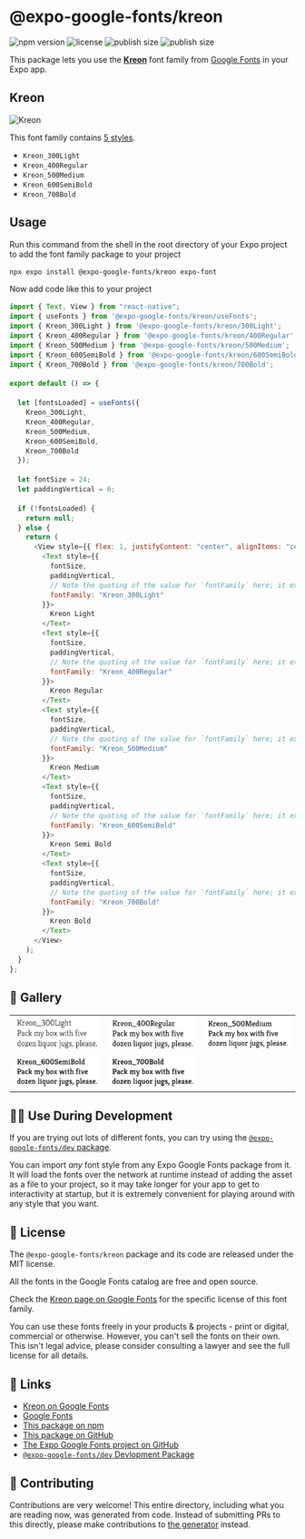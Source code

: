 # @expo-google-fonts/kreon

![npm version](https://flat.badgen.net/npm/v/@expo-google-fonts/kreon)
![license](https://flat.badgen.net/github/license/expo/google-fonts)
![publish size](https://flat.badgen.net/packagephobia/install/@expo-google-fonts/kreon)
![publish size](https://flat.badgen.net/packagephobia/publish/@expo-google-fonts/kreon)

This package lets you use the [**Kreon**](https://fonts.google.com/specimen/Kreon) font family from [Google Fonts](https://fonts.google.com/) in your Expo app.

## Kreon

![Kreon](./font-family.png)

This font family contains [5 styles](#-gallery).

- `Kreon_300Light`
- `Kreon_400Regular`
- `Kreon_500Medium`
- `Kreon_600SemiBold`
- `Kreon_700Bold`

## Usage

Run this command from the shell in the root directory of your Expo project to add the font family package to your project

```sh
npx expo install @expo-google-fonts/kreon expo-font
```

Now add code like this to your project

```js
import { Text, View } from "react-native";
import { useFonts } from '@expo-google-fonts/kreon/useFonts';
import { Kreon_300Light } from '@expo-google-fonts/kreon/300Light';
import { Kreon_400Regular } from '@expo-google-fonts/kreon/400Regular';
import { Kreon_500Medium } from '@expo-google-fonts/kreon/500Medium';
import { Kreon_600SemiBold } from '@expo-google-fonts/kreon/600SemiBold';
import { Kreon_700Bold } from '@expo-google-fonts/kreon/700Bold';

export default () => {

  let [fontsLoaded] = useFonts({
    Kreon_300Light, 
    Kreon_400Regular, 
    Kreon_500Medium, 
    Kreon_600SemiBold, 
    Kreon_700Bold
  });

  let fontSize = 24;
  let paddingVertical = 6;

  if (!fontsLoaded) {
    return null;
  } else {
    return (
      <View style={{ flex: 1, justifyContent: "center", alignItems: "center" }}>
        <Text style={{
          fontSize,
          paddingVertical,
          // Note the quoting of the value for `fontFamily` here; it expects a string!
          fontFamily: "Kreon_300Light"
        }}>
          Kreon Light
        </Text>
        <Text style={{
          fontSize,
          paddingVertical,
          // Note the quoting of the value for `fontFamily` here; it expects a string!
          fontFamily: "Kreon_400Regular"
        }}>
          Kreon Regular
        </Text>
        <Text style={{
          fontSize,
          paddingVertical,
          // Note the quoting of the value for `fontFamily` here; it expects a string!
          fontFamily: "Kreon_500Medium"
        }}>
          Kreon Medium
        </Text>
        <Text style={{
          fontSize,
          paddingVertical,
          // Note the quoting of the value for `fontFamily` here; it expects a string!
          fontFamily: "Kreon_600SemiBold"
        }}>
          Kreon Semi Bold
        </Text>
        <Text style={{
          fontSize,
          paddingVertical,
          // Note the quoting of the value for `fontFamily` here; it expects a string!
          fontFamily: "Kreon_700Bold"
        }}>
          Kreon Bold
        </Text>
      </View>
    );
  }
};
```

## 🔡 Gallery


||||
|-|-|-|
|![Kreon_300Light](./300Light/Kreon_300Light.ttf.png)|![Kreon_400Regular](./400Regular/Kreon_400Regular.ttf.png)|![Kreon_500Medium](./500Medium/Kreon_500Medium.ttf.png)||
|![Kreon_600SemiBold](./600SemiBold/Kreon_600SemiBold.ttf.png)|![Kreon_700Bold](./700Bold/Kreon_700Bold.ttf.png)|||


## 👩‍💻 Use During Development

If you are trying out lots of different fonts, you can try using the [`@expo-google-fonts/dev` package](https://github.com/expo/google-fonts/tree/master/font-packages/dev#readme).

You can import _any_ font style from any Expo Google Fonts package from it. It will load the fonts over the network at runtime instead of adding the asset as a file to your project, so it may take longer for your app to get to interactivity at startup, but it is extremely convenient for playing around with any style that you want.


## 📖 License

The `@expo-google-fonts/kreon` package and its code are released under the MIT license.

All the fonts in the Google Fonts catalog are free and open source.

Check the [Kreon page on Google Fonts](https://fonts.google.com/specimen/Kreon) for the specific license of this font family.

You can use these fonts freely in your products & projects - print or digital, commercial or otherwise. However, you can't sell the fonts on their own. This isn't legal advice, please consider consulting a lawyer and see the full license for all details.

## 🔗 Links

- [Kreon on Google Fonts](https://fonts.google.com/specimen/Kreon)
- [Google Fonts](https://fonts.google.com/)
- [This package on npm](https://www.npmjs.com/package/@expo-google-fonts/kreon)
- [This package on GitHub](https://github.com/expo/google-fonts/tree/master/font-packages/kreon)
- [The Expo Google Fonts project on GitHub](https://github.com/expo/google-fonts)
- [`@expo-google-fonts/dev` Devlopment Package](https://github.com/expo/google-fonts/tree/master/font-packages/dev)

## 🤝 Contributing

Contributions are very welcome! This entire directory, including what you are reading now, was generated from code. Instead of submitting PRs to this directly, please make contributions to [the generator](https://github.com/expo/google-fonts/tree/master/packages/generator) instead.
